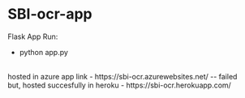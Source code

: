 # SBI-ocr-app

Flask App
Run:
- python app.py
<br/>
hosted in azure app link - https://sbi-ocr.azurewebsites.net/  -- failed
<br />
but, hosted succesfully in heroku - https://sbi-ocr.herokuapp.com/
